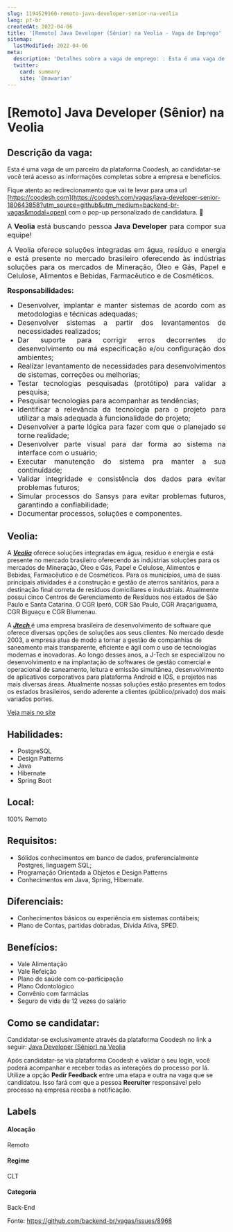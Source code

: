 ```yaml
---
slug: 1194529160-remoto-java-developer-senior-na-veolia
lang: pt-br
createdAt: 2022-04-06
title: '[Remoto] Java Developer (Sênior) na Veolia - Vaga de Emprego'
sitemap:
  lastModified: 2022-04-06
meta:
  description: 'Detalhes sobre a vaga de emprego: : Esta é uma vaga de um parceiro da plataforma Coodesh, ao candidatar-se você terá acesso as informações completas sobre a empresa e benefícios.  Fique atento ao redirecionamento que vai te levar para uma url [https://coodesh.com](https://coodesh.com/vagas/java-developer-senior-180643858?utm_source=github&utm_medium=backend-br-vagas&modal=open) com o pop-up personalizado de candidatura. 👋 <p style="text-align:justify;"><span style="font-size: 16px;">A<strong> Veolia </strong>está buscando pessoa <strong>Java Developer</strong> para compor sua equipe!</span></p> <p style="text-align:justify;"><span style="font-size: 16px;">A Veolia oferece soluções integradas em água, resíduo e energia e está presente no mercado brasileiro oferecendo às indústrias soluções para os mercados de Mineração, Óleo e Gás, Papel e Celulose, Alimentos e Bebidas, Farmacêutico e de Cosméticos.</span></p> <p style="text-align:justify;"><span style="font-size: 16px;"><strong>Responsabilidades:</strong></span></p> <ul> <li style="text-align:justify;"><span style="font-size: 16px;">Desenvolver, implantar e manter sistemas de acordo com as metodologias e técnicas adequadas;</span></li> <li style="text-align:justify;"><span style="font-size: 16px;">Desenvolver sistemas a partir dos levantamentos de necessidades realizados;</span></li> <li style="text-align:justify;"><span style="font-size: 16px;"> Dar suporte para corrigir erros decorrentes do desenvolvimento ou má especificação e/ou configuração dos ambientes;</span></li> <li style="text-align:justify;"><span style="font-size: 16px;"> Realizar levantamento de necessidades para desenvolvimentos de sistemas, correções ou melhorias;</span></li> <li style="text-align:justify;"><span style="font-size: 16px;"> Testar tecnologias pesquisadas (protótipo) para validar a pesquisa;</span></li> <li style="text-align:justify;"><span style="font-size: 16px;"> Pesquisar tecnologias para acompanhar as tendências;</span></li> <li style="text-align:justify;"><span style="font-size: 16px;"> Identificar a relevância da tecnologia para o projeto para utilizar a mais adequada à funcionalidade do projeto;</span></li> <li style="text-align:justify;"><span style="font-size: 16px;"> Desenvolver a parte lógica para fazer com que o planejado se torne realidade;</span></li> <li style="text-align:justify;"><span style="font-size: 16px;"> Desenvolver parte visual para dar forma ao sistema na interface com o usuário;</span></li> <li style="text-align:justify;"><span style="font-size: 16px;"> Executar manutenção do sistema pra manter a sua continuidade;</span></li> <li style="text-align:justify;"><span style="font-size: 16px;"> Validar integridade e consistência dos dados para evitar problemas futuros;</span></li> <li style="text-align:justify;"><span style="font-size: 16px;"> Simular processos do Sansys para evitar problemas futuros, garantindo a confiabilidade;</span></li> <li style="text-align:justify;"><span style="font-size: 16px;">Documentar processos, soluções e componentes.</span></li> </ul>'
  twitter:
    card: summary
    site: '@nawarian'
---
```


# [Remoto] Java Developer (Sênior) na Veolia

## Descrição da vaga: 
Esta é uma vaga de um parceiro da plataforma Coodesh, ao candidatar-se você terá acesso as informações completas sobre a empresa e benefícios.


Fique atento ao redirecionamento que vai te levar para uma url [https://coodesh.com](https://coodesh.com/vagas/java-developer-senior-180643858?utm_source=github&utm_medium=backend-br-vagas&modal=open) com o pop-up personalizado de candidatura. 👋
<p style="text-align:justify;"><span style="font-size: 16px;">A<strong> Veolia </strong>está buscando pessoa <strong>Java Developer</strong> para compor sua equipe!</span></p>
<p style="text-align:justify;"><span style="font-size: 16px;">A Veolia oferece soluções integradas em água, resíduo e energia e está presente no mercado brasileiro oferecendo às indústrias soluções para os mercados de Mineração, Óleo e Gás, Papel e Celulose, Alimentos e Bebidas, Farmacêutico e de Cosméticos.</span></p>
<p style="text-align:justify;"><span style="font-size: 16px;"><strong>Responsabilidades:</strong></span></p>
<ul>
<li style="text-align:justify;"><span style="font-size: 16px;">Desenvolver, implantar e manter sistemas de acordo com as metodologias e técnicas adequadas;</span></li>
<li style="text-align:justify;"><span style="font-size: 16px;">Desenvolver sistemas a partir dos levantamentos de necessidades realizados;</span></li>
<li style="text-align:justify;"><span style="font-size: 16px;"> Dar suporte para corrigir erros decorrentes do desenvolvimento ou má especificação e/ou configuração dos ambientes;</span></li>
<li style="text-align:justify;"><span style="font-size: 16px;"> Realizar levantamento de necessidades para desenvolvimentos de sistemas, correções ou melhorias;</span></li>
<li style="text-align:justify;"><span style="font-size: 16px;"> Testar tecnologias pesquisadas (protótipo) para validar a pesquisa;</span></li>
<li style="text-align:justify;"><span style="font-size: 16px;"> Pesquisar tecnologias para acompanhar as tendências;</span></li>
<li style="text-align:justify;"><span style="font-size: 16px;"> Identificar a relevância da tecnologia para o projeto para utilizar a mais adequada à funcionalidade do projeto;</span></li>
<li style="text-align:justify;"><span style="font-size: 16px;"> Desenvolver a parte lógica para fazer com que o planejado se torne realidade;</span></li>
<li style="text-align:justify;"><span style="font-size: 16px;"> Desenvolver parte visual para dar forma ao sistema na interface com o usuário;</span></li>
<li style="text-align:justify;"><span style="font-size: 16px;"> Executar manutenção do sistema pra manter a sua continuidade;</span></li>
<li style="text-align:justify;"><span style="font-size: 16px;"> Validar integridade e consistência dos dados para evitar problemas futuros;</span></li>
<li style="text-align:justify;"><span style="font-size: 16px;"> Simular processos do Sansys para evitar problemas futuros, garantindo a confiabilidade;</span></li>
<li style="text-align:justify;"><span style="font-size: 16px;">Documentar processos, soluções e componentes.</span></li>
</ul>

## Veolia: 
 <p>A <strong><em><ins>Veolia</ins></em></strong> oferece soluções integradas em água, resíduo e energia e está presente no mercado brasileiro oferecendo às indústrias soluções para os mercados de Mineração, Óleo e Gás, Papel e Celulose, Alimentos e Bebidas, Farmacêutico e de Cosméticos. Para os municípios, uma de suas principais atividades é a construção e gestão de aterros sanitários, para a destinação final correta de resíduos domiciliares e industriais. Atualmente possui cinco Centros de Gerenciamento de Resíduos nos estados de São Paulo e Santa Catarina. O CGR Iperó, CGR São Paulo, CGR Araçariguama, CGR Biguaçu e CGR Blumenau.</p>

<p>A <strong><em><ins>Jtech </ins></em></strong>é uma empresa brasileira de desenvolvimento de software que oferece diversas opções de soluções aos seus clientes. No mercado desde 2003, a empresa atua de modo a tornar a gestão de companhias de saneamento mais transparente, eficiente e ágil com o uso de tecnologias modernas e inovadoras. Ao longo desses anos, a J-Tech se especializou no desenvolvimento e na implantação de softwares de gestão comercial e operacional de saneamento, leitura e emissão simultânea, desenvolvimento de aplicativos corporativos para plataforma Android e IOS, e projetos nas mais diversas áreas. Atualmente nossas soluções estão presentes em todos os estados brasileiros, sendo aderente a clientes (público/privado) dos mais variados portes.</p><a href='https://coodesh.com/empresas/veolia'>Veja mais no site</a>

 ## Habilidades: 
 - PostgreSQL 
- Design Patterns 
- Java 
- Hibernate 
- Spring Boot
## Local: 
 100% Remoto
## Requisitos: 
 - Sólidos conhecimentos em banco de dados, preferencialmente Postgres, linguagem SQL; 
- Programação Orientada a Objetos e Design Patterns 
- Conhecimentos em Java, Spring, Hibernate.
## Diferenciais: 
 - Conhecimentos básicos ou experiência em sistemas contábeis; 
- Plano de Contas, partidas dobradas, Dívida Ativa, SPED.
## Benefícios: 
 - Vale Alimentação 
- Vale Refeição 
- Plano de saúde com co-participação 
- Plano Odontológico 
- Convênio com farmácias 
- Seguro de vida de 12 vezes do salário
## Como se candidatar:
Candidatar-se exclusivamente através da plataforma Coodesh no link a seguir: [Java Developer (Sênior) na Veolia](https://coodesh.com/vagas/java-developer-senior-180643858?utm_source=github&utm_medium=backend-br-vagas&modal=open)


Após candidatar-se via plataforma Coodesh e validar o seu login, você poderá acompanhar e receber todas as interações do processo por lá. Utilize a opção **Pedir Feedback** entre uma etapa e outra na vaga que se candidatou. Isso fará com que a pessoa **Recruiter** responsável pelo processo na empresa receba a notificação.
## Labels
#### Alocação
Remoto
#### Regime
CLT
#### Categoria
Back-End

Fonte: https://github.com/backend-br/vagas/issues/8968